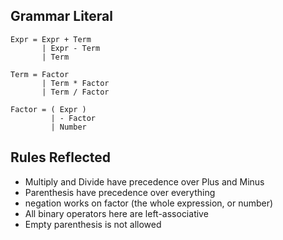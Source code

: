 ## Grammar Literal

```
Expr = Expr + Term
       | Expr - Term
       | Term

Term = Factor
       | Term * Factor
       | Term / Factor

Factor = ( Expr )
         | - Factor
         | Number
```

## Rules Reflected

- Multiply and Divide have precedence over Plus and Minus
- Parenthesis have precedence over everything
- negation works on factor (the whole expression, or number)
- All binary operators here are left-associative
- Empty parenthesis is not allowed

